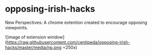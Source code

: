 # opposing-irish-hacks
New Perspectives:
A chrome extention created to encourage opposing viewpoints.

![image of extension window](https://raw.githubusercontent.com/centipeda/opposing-irish-hacks/master/media/np.png =250x)
